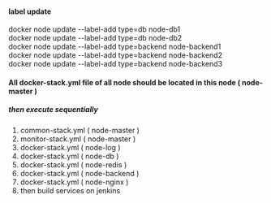 #### label update
docker node update --label-add type=db node-db1   
docker node update --label-add type=db node-db2   
docker node update --label-add type=backend node-backend1  
docker node update --label-add type=backend node-backend2  
docker node update --label-add type=backend node-backend3  


#### All docker-stack.yml file of all node should be located in this node ( node-master )
##### then execute sequentially  
1. common-stack.yml ( node-master )
2. monitor-stack.yml ( node-master )
3. docker-stack.yml ( node-log )
4. docker-stack.yml ( node-db )
5. docker-stack.yml ( node-redis )
6. docker-stack.yml ( node-backend )
7. docker-stack.yml ( node-nginx )
8. then build services on jenkins  
